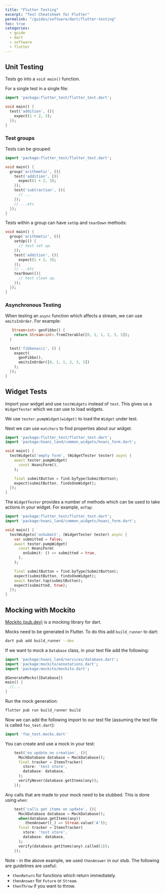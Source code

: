 ```yaml
---
title: "Flutter Testing"
excerpt: "Test Cheatsheet for Flutter"
permalink: "/guides/software/dart/flutter-testing"
toc: true
categories:
  - guide
  - dart
  - software
  - flutter
---
```


## Unit Testing

Tests go into a `void main()` function.

For a single test in a single file:

```dart
import 'package:flutter_test/flutter_test.dart';

void main() {
  test('addition', (){
    expect(1 + 2, 3);
  });
}
```

### Test groups

Tests can be grouped:

```dart
import 'package:flutter_test/flutter_test.dart';

void main() {
  group('arithmetic', (){
    test('addition', (){
      expect(1 + 2, 3);
    });
    test('subtraction', (){
      // ...
    });
    // ...etc
  });
}
```

Tests within a group can have `setUp` and `tearDown` methods:
```dart
void main() {
  group('arithmetic', (){
    setUp(() {
      // test set up.
    });
    test('addition', (){
      expect(1 + 2, 3);
    });
    // ...etc
    tearDown((){
      // test clean up.
    });
  });
}
```

### Asynchronous Testing

When testing an `async` function which affects a stream, we can use `emitsInOrder`. For example:

```dart
   Stream<int> genFibbo() {
    return Stream<int>.fromIterable([0, 1, 1, 2, 3, 5]);
  }

  test('fibbonacci', () {
    expect(
      genFibbo(),
      emitsInOrder([0, 1, 1, 2, 3, 5])
    );
  });
}
```

## Widget Tests

Import your widget and use `testWidgets` instead of `test`. This gives us a `WidgetTester` which we can use to load widgets.

We use `tester.pumpWidget(widget)` to load the `Widget` under test.

Next we can use `matchers` to find properties about our widget.

```dart
import 'package:flutter_test/flutter_test.dart';
import 'package:hoani_land/common_widgets/hoani_form.dart';

void main() {
  testWidgets('empty form', (WidgetTester tester) async {
    await tester.pumpWidget(
      const HoaniForm(),
    );

    final submitButton = find.byType(SubmitButton);
    expect(submitButton, findsOneWidget);
  });
}
```

The `WidgetTester` provides a number of methods which can be used to take actions in your widget. For example, `onTap`:

```dart
import 'package:flutter_test/flutter_test.dart';
import 'package:hoani_land/common_widgets/hoani_form.dart';

void main() {
  testWidgets('onSubmit', (WidgetTester tester) async {
    var submitted = false;
    await tester.pumpWidget(
      const HoaniForm(
        onSubmit: () => submitted = true,
      ),
    );

    final submitButton = find.byType(SubmitButton);
    expect(submitButton, findsOneWidget);
    await tester.tap(submitButton);
    expect(submitted, true);
  });
}
```

## Mocking with Mockito

[Mockito (pub.dev)](https://pub.dev/packages/mockito) is a mocking library for dart.

Mocks need to be generated in Flutter. To do this add `build_runner` to dart:

```sh
dart pub add build_runner --dev
```

If we want to mock a `Database` class, in your test file add the following:

```dart
import 'package:hoani_land/services/database.dart';
import 'package:mockito/annotations.dart';
import 'package:mockito/mockito.dart';

@GenerateMocks([Database])
main() {
  //...
}
```

Run the mock generation:

```sh
flutter pub run build_runner build
```

Now we can add the following import to our test file (assuming the test file is called `foo_test.dart`):

```dart
import 'foo_test.mocks.dart'
```

You can create and use a mock in your test:

```dart
    test('no update on creation', (){
      MockDatabase database = MockDatabase();
      final tracker = ItemsTracker(
        store: 'test store', 
        database: database,
      );
      verifyNever(database.getItems(any));
    });
```

Any calls that are made to your mock need to be stubbed. This is done using `when`:

```dart
    test('calls get items on update', (){
      MockDatabase database = MockDatabase();
      when(database.getItems(any))
        .thenAnswer((_) => Stream.value('A'));
      final tracker = ItemsTracker(
        store: 'test store', 
        database: database,
      );
      verify(database.getItems(any).called(1));
    });
```

Note - in the above example, we used `thenAnswer` in our stub. The following are guidelines are useful:
* `thenReturn` for functions which return immediately.
* `thenAnswer` for `Future` or `Stream`.
* `thenThrow` if you want to throw.

